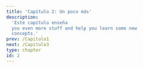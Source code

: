 ```yaml
---
title: 'Capítulo 2: Un poco más'
description:
  'Este capítulo enseña
  you even more stuff and help you learn some new
  concepts.'
prev: /Capitulo1
next: /Capitulo3
type: chapter
id: 2
---
```


<exercise id="1" title="Primer componente">
</exercise>